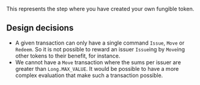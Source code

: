 This represents the step where you have created your own fungible token.

## Design decisions

* A given transaction can only have a single command `Issue`, `Move` or `Redeem`. So it is not possible to reward an issuer `Issue`ing by `Move`ing other tokens to their benefit, for instance.
* We cannot have a `Move` transaction where the sums per issuer are greater than `Long.MAX_VALUE`. It would be possible to have a more complex evaluation that make such a transaction possible.
